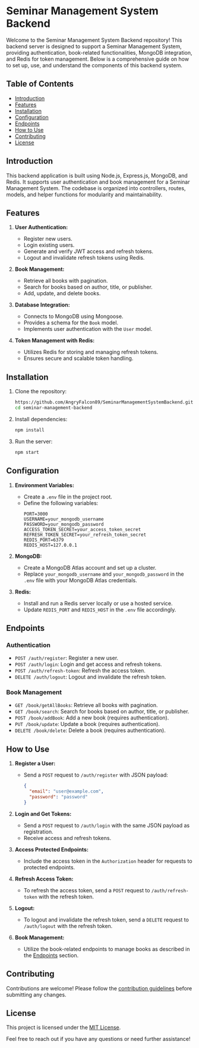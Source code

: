 # Seminar Management System Backend

Welcome to the Seminar Management System Backend repository! This backend server is designed to support a Seminar Management System, providing authentication, book-related functionalities, MongoDB integration, and Redis for token management. Below is a comprehensive guide on how to set up, use, and understand the components of this backend system.

## Table of Contents

- [Introduction](#introduction)
- [Features](#features)
- [Installation](#installation)
- [Configuration](#configuration)
- [Endpoints](#endpoints)
- [How to Use](#how-to-use)
- [Contributing](#contributing)
- [License](#license)

## Introduction

This backend application is built using Node.js, Express.js, MongoDB, and Redis. It supports user authentication and book management for a Seminar Management System. The codebase is organized into controllers, routes, models, and helper functions for modularity and maintainability.

## Features

1. **User Authentication:**
   - Register new users.
   - Login existing users.
   - Generate and verify JWT access and refresh tokens.
   - Logout and invalidate refresh tokens using Redis.

2. **Book Management:**
   - Retrieve all books with pagination.
   - Search for books based on author, title, or publisher.
   - Add, update, and delete books.

3. **Database Integration:**
   - Connects to MongoDB using Mongoose.
   - Provides a schema for the `Book` model.
   - Implements user authentication with the `User` model.

4. **Token Management with Redis:**
   - Utilizes Redis for storing and managing refresh tokens.
   - Ensures secure and scalable token handling.

## Installation

1. Clone the repository:
   ```bash
   https://github.com/AngryFalcon89/SeminarManagementSystemBackend.git
   cd seminar-management-backend
   ```

2. Install dependencies:
   ```bash
   npm install
   ```

3. Run the server:
   ```bash
   npm start
   ```

## Configuration

1. **Environment Variables:**
   - Create a `.env` file in the project root.
   - Define the following variables:
     ```env
     PORT=3000
     USERNAME=your_mongodb_username
     PASSWORD=your_mongodb_password
     ACCESS_TOKEN_SECRET=your_access_token_secret
     REFRESH_TOKEN_SECRET=your_refresh_token_secret
     REDIS_PORT=6379
     REDIS_HOST=127.0.0.1
     ```

2. **MongoDB:**
   - Create a MongoDB Atlas account and set up a cluster.
   - Replace `your_mongodb_username` and `your_mongodb_password` in the `.env` file with your MongoDB Atlas credentials.

3. **Redis:**
   - Install and run a Redis server locally or use a hosted service.
   - Update `REDIS_PORT` and `REDIS_HOST` in the `.env` file accordingly.

## Endpoints

### Authentication

- `POST /auth/register`: Register a new user.
- `POST /auth/login`: Login and get access and refresh tokens.
- `POST /auth/refresh-token`: Refresh the access token.
- `DELETE /auth/logout`: Logout and invalidate the refresh token.

### Book Management

- `GET /book/getAllBooks`: Retrieve all books with pagination.
- `GET /book/search`: Search for books based on author, title, or publisher.
- `POST /book/addBook`: Add a new book (requires authentication).
- `PUT /book/update`: Update a book (requires authentication).
- `DELETE /book/delete`: Delete a book (requires authentication).

## How to Use

1. **Register a User:**
   - Send a `POST` request to `/auth/register` with JSON payload:
     ```json
     {
       "email": "user@example.com",
       "password": "password"
     }
     ```

2. **Login and Get Tokens:**
   - Send a `POST` request to `/auth/login` with the same JSON payload as registration.
   - Receive access and refresh tokens.

3. **Access Protected Endpoints:**
   - Include the access token in the `Authorization` header for requests to protected endpoints.

4. **Refresh Access Token:**
   - To refresh the access token, send a `POST` request to `/auth/refresh-token` with the refresh token.

5. **Logout:**
   - To logout and invalidate the refresh token, send a `DELETE` request to `/auth/logout` with the refresh token.

6. **Book Management:**
   - Utilize the book-related endpoints to manage books as described in the [Endpoints](#endpoints) section.

## Contributing

Contributions are welcome! Please follow the [contribution guidelines](CONTRIBUTING.md) before submitting any changes.

## License

This project is licensed under the [MIT License](LICENSE).

Feel free to reach out if you have any questions or need further assistance!
